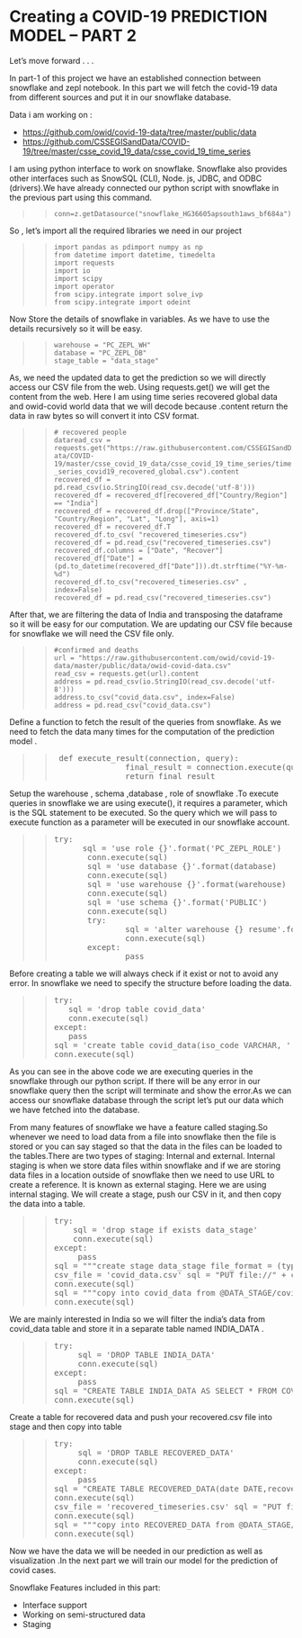 # Creating a COVID-19 PREDICTION MODEL – PART 2

Let’s move forward . . .

In part-1 of this project we have an established connection between snowflake and zepl notebook. In this part we will fetch the covid-19 data from different sources and put it in our snowflake database.

Data i am working on :
* https://github.com/owid/covid-19-data/tree/master/public/data
* https://github.com/CSSEGISandData/COVID-19/tree/master/csse_covid_19_data/csse_covid_19_time_series

I am using python interface to work on snowflake. Snowflake also provides other interfaces such as SnowSQL (CLI), Node. js, JDBC, and ODBC (drivers).We have already connected our python script with snowflake in the previous part using this command.

>> `conn=z.getDatasource("snowflake_HG36605apsouth1aws_bf684a")`

So , let’s import all the required libraries we need in our project

>> `import pandas as pdimport numpy as np` <br/>
>> `from datetime import datetime, timedelta` <br/>
`import requests` <br/>
`import io` <br/>
`import scipy` <br/>
`import operator` <br/>
`from scipy.integrate import solve_ivp` <br/>
`from scipy.integrate import odeint` <br/>

Now Store the details of snowflake in variables. As we have to use the details recursively so it will be easy.

>> `warehouse = "PC_ZEPL_WH"` <br/>
`database = "PC_ZEPL_DB"` <br/>
`stage_table = "data_stage"` <br/>

As, we need the updated data to get the prediction so we will directly access our CSV file from the web. Using requests.get() we will get the content from the web. Here I am using time series recovered global data and owid-covid world data that we will decode because .content return the data in raw bytes so will convert it into CSV format. 

>> ` # recovered people ` <br/>
`dataread_csv = requests.get("https://raw.githubusercontent.com/CSSEGISandData/COVID-19/master/csse_covid_19_data/csse_covid_19_time_series/time_series_covid19_recovered_global.csv").content ` <br/>
`recovered_df = pd.read_csv(io.StringIO(read_csv.decode('utf-8'))) ` <br/>
`recovered_df = recovered_df[recovered_df["Country/Region"] == "India"] ` <br/>
`recovered_df = recovered_df.drop(["Province/State", "Country/Region", "Lat", "Long"], axis=1) ` <br/>
`recovered_df = recovered_df.T ` <br/>
`recovered_df.to_csv( "recovered_timeseries.csv") ` <br/>
`recovered_df = pd.read_csv("recovered_timeseries.csv") ` <br/>
`recovered_df.columns = ["Date", "Recover"] ` <br/>
`recovered_df["Date"] = (pd.to_datetime(recovered_df["Date"])).dt.strftime("%Y-%m-%d") ` <br/>
`recovered_df.to_csv("recovered_timeseries.csv" , index=False) ` <br/>
`recovered_df = pd.read_csv("recovered_timeseries.csv") ` <br/>

After that, we are filtering the data of India and transposing the dataframe so it will be easy for our computation. We are updating our CSV file because for snowflake we will need the CSV file only.

>> `#confirmed and deaths` <br/>
`url = "https://raw.githubusercontent.com/owid/covid-19-data/master/public/data/owid-covid-data.csv" ` <br/>
`read_csv = requests.get(url).content ` <br/>
`address = pd.read_csv(io.StringIO(read_csv.decode('utf-8'))) ` <br/>
`address.to_csv("covid_data.csv", index=False) ` <br/>
`address = pd.read_csv("covid_data.csv") ` <br/>

Define a function to fetch the result of the queries from snowflake. As we need to fetch the data many times for the computation of the prediction model .

>> <pre> def execute_result(connection, query):         
>>                final_result = connection.execute(query).fetchall() 
>>                return final_result </pre>

Setup the warehouse , schema ,database , role of snowflake .To execute queries in snowflake we are using execute(), it requires a parameter, which is the SQL statement to be executed. So the query which we will pass to execute function as a parameter will be executed in our snowflake account.

>> <pre>try: 
>>       sql = 'use role {}'.format('PC_ZEPL_ROLE') 
>>        conn.execute(sql)
>>        sql = 'use database {}'.format(database)
>>        conn.execute(sql)
>>        sql = 'use warehouse {}'.format(warehouse)
>>        conn.execute(sql)
>>        sql = 'use schema {}'.format('PUBLIC')
>>        conn.execute(sql)
>>        try:
>>                sql = 'alter warehouse {} resume'.format(warehouse)
>>                conn.execute(sql) 
>>        except: 
>>                pass</pre>

Before creating a table we will always check if it exist or not to avoid any error. In snowflake we need to specify the structure before loading the data.

>><pre>try: 
>>    sql = 'drop table covid_data' 
>>    conn.execute(sql)  
>>except: 
>>    pass 
>>sql = 'create table covid_data(iso_code VARCHAR, ' \ 'continent VARCHAR ,location VARCHAR ,date DATE, total_cases INT ,new_cases Double, total_deaths INT,new_deaths INT,' \ 'total_cases_per_million DOUBLE, new_cases_per_million DOUBLE , total_deaths_per_million DOUBLE,' \ ' new_deaths_per_million DOUBLE,total_tests INT,new_tests INT,new_test_smoothed DOUBLE, total_tests_per_thousand DOUBLE,' \ 'new_tests_per_thousand DOUBLE ,new_test_smoothed_per_thousand DOUBLE, tests_units VARCHAR,stringency_index BIGINT,population DOUBLE ,population_density DOUBLE ,' \ 'median_age DOUBLE ,aged_65_older DOUBLE ,aged_70_older DOUBLE ,gdp_per_capita DOUBLE ,' \ 'extreme_poverty DOUBLE,cvd_death_rate DOUBLE ,diabetes_prevalence DOUBLE , female_smokers DOUBLE ' \ ',male_smokers DOUBLE ,handwashing_facilities DOUBLE , hospital_beds_per_100k DOUBLE)' 
>>conn.execute(sql) </pre>

As you can see in the above code we are executing queries in the snowflake through our python script. If there will be any error in our snowflake query then the script will terminate and show the error.As we can access our snowflake database through the script let’s put our data which we have fetched into the database. 

From many features of snowflake we have a feature called staging.So whenever we need to load data from a file into snowflake then the file is  stored or you can say staged so that the data in the files can be loaded to the tables.There are two types of staging: Internal and external. Internal staging is when we store data files within snowflake and if we are storing data files in a location outside of snowflake then we need to use URL to create a reference. It is known as external staging. Here we are using internal staging. We will create a stage, push our CSV in it, and then copy the data into a table.

>><pre>try:
>>     sql = 'drop stage if exists data_stage' 
>>     conn.execute(sql) 
>>except: 
>>      pass
>>sql = """create stage data_stage file_format = (type = "csv" field_delimiter = "," skip_header = 1 FIELD_OPTIONALLY_ENCLOSED_BY = '"')""" conn.execute(sql)
>>csv_file = 'covid_data.csv' sql = "PUT file://" + csv_file + " @DATA_STAGE auto_compress=true" 
>>conn.execute(sql)
>>sql = """copy into covid_data from @DATA_STAGE/covid_data.csv.gz file_format = (type = "csv" field_delimiter = "," skip_header = 1 FIELD_OPTIONALLY_ENCLOSED_BY = '"' ERROR_ON_COLUMN_COUNT_MISMATCH = FALSE)""" \ """ON_ERROR = "ABORT_STATEMENT" """
>>conn.execute(sql)</pre>

We are mainly interested in India so we will filter the india’s data from covid_data table and store it in a separate table named INDIA_DATA .

>><pre>try:
>>      sql = 'DROP TABLE INDIA_DATA' 
>>      conn.execute(sql) 
>>except: 
>>      pass
>>sql = "CREATE TABLE INDIA_DATA AS SELECT * FROM COVID_DATA WHERE LOCATION = 'India' 
>>conn.execute(sql)</pre>

Create a table for recovered data and push your recovered.csv file into stage and then copy into table

>><pre>try: 
>>      sql = 'DROP TABLE RECOVERED_DATA'
>>      conn.execute(sql) 
>>except: 
>>      pass
>>sql = "CREATE TABLE RECOVERED_DATA(date DATE,recover INT)" 
>>conn.execute(sql)
>>csv_file = 'recovered_timeseries.csv' sql = "PUT file://" + csv_file + " @DATA_STAGE auto_compress=true" 
>>conn.execute(sql)
>>sql = """copy into RECOVERED_DATA from @DATA_STAGE/recovered_timeseries.csv.gz file_format = (type = "csv" field_delimiter = "," skip_header = 1 FIELD_OPTIONALLY_ENCLOSED_BY = '"' ERROR_ON_COLUMN_COUNT_MISMATCH = FALSE)""" \ """ON_ERROR = "ABORT_STATEMENT" """
>>conn.execute(sql)</pre>

Now we have the data we will be needed in our prediction as well as visualization .In the next part we will train our model for the prediction of covid cases.

Snowflake Features included in this part:

* Interface support
* Working on semi-structured data
* Staging
